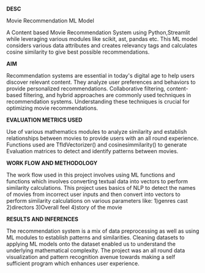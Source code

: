 **DESC**

Movie Recommendation ML Model

A Content based Movie Recommendation System using Python,Streamlit while leveraging various modules like scikit, ast, pandas etc.
This ML model considers various data attributes and creates relevancy tags and calculates cosine similarity to give best possible recommendations.

**AIM**

Recommendation systems are essential in today's digital age to help users discover relevant content. They analyze user preferences and behaviors to provide personalized recommendations.
Collaborative filtering, content-based filtering, and hybrid approaches are commonly used techniques in recommendation systems. 
Understanding these techniques is crucial for optimizing movie recommendations.

**EVALUATION METRICS USED**

Use of various mathematics modules to analyze similarity and establish relationships between movies to provide users with an all round experience.
Functions used are TfIdVectorizer() and cosinesimmilarity() to generate Evaluation matrices to detect and identify patterns between movies.

**WORK FLOW AND METHODOLOGY**

The work flow used in this project involves using ML functions and functions which involves converting textual data into vectors to perform similarity calculations. 
This project uses basics of NLP to detect the names of movies from incorrect user inputs and then convert into vectors to perform similarity calculations on various parameters like:
  1)genres cast
  2)directors
  3)Overall feel 
  4)story of the movie

**RESULTS AND INFERENCES**

The recommendation system is a mix of data preprocessing as well as using ML modules to establish patterns and similarities.
Cleaning datasets to applying ML models onto the dataset enabled us to understand the underlying mathematical complexity.
The project was an all round data visualization and pattern recognition avenue towards making a self sufficient program which enhances user experience.




  



